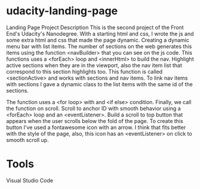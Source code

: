 # udacity-landing-page
Landing Page Project Description This is the second project of the Front End's Udacity's Nanodegree. With a starting html and css, I wrote the js and some extra html and css that made the page dynamic.  Creating a dynamic menu bar with list items. The number of sections on the web generates this items using the function &lt;navBuilder> that you can see on the js code. This functions uses a &lt;forEach> loop and &lt;innerHtml> to build the nav. Highlight active sections when they are in the viewport, also the nav item list that correspond to this section highlights too. This function is called &lt;sectionActive> and works with sections and nav items. To link nav items with sections I gave a dynamic class to the list items with the same id of the sections. 

The function uses a &lt;for loop> with and &lt;if else> condition. Finally, we call the function on scroll. Scroll to anchor ID with smooth behavior using a &lt;forEach> loop and an &lt;eventListener>. Build a scroll to top button that appears when the user scrolls below the fold of the page. To create this button I've used a fontawesome icon with an arrow. I think that fits better with the style of the page, also, this icon has an &lt;eventListener> on click to smooth scroll up. 

# Tools 
Visual Studio Code 
